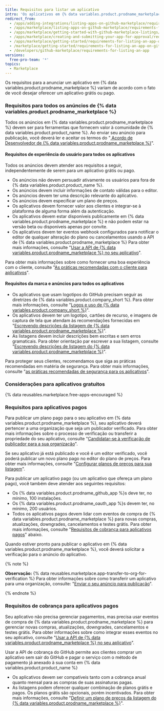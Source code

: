 ```yaml
---
title: Requisitos para listar um aplicativo
intro: 'Os aplicativos em {% data variables.product.prodname_marketplace %} devem atender aos requisitos definidos nessa página antes que o anúncio possa ser publicado.'
redirect_from:
  - /apps/adding-integrations/listing-apps-on-github-marketplace/requirements-for-listing-an-app-on-github-marketplace/
  - /apps/marketplace/listing-apps-on-github-marketplace/requirements-for-listing-an-app-on-github-marketplace/
  - /apps/marketplace/getting-started-with-github-marketplace-listings/requirements-for-listing-an-app-on-github-marketplace/
  - /apps/marketplace/creating-and-submitting-your-app-for-approval/requirements-for-listing-an-app-on-github-marketplace/
  - /apps/marketplace/getting-started/requirements-for-listing-an-app-on-github-marketplace/
  - /marketplace/getting-started/requirements-for-listing-an-app-on-github-marketplace
  - /developers/github-marketplace/requirements-for-listing-an-app
versions:
  free-pro-team: '*'
topics:
  - Marketplace
---
```


<!--UI-LINK: Displayed as a link on the https://github.com/marketplace/new page.-->

Os requisitos para a anunciar um aplicativo em {% data variables.product.prodname_marketplace %} variam de acordo com o fato de você desejar oferecer um aplicativo grátis ou pago.

### Requisitos para todos os anúncios de {% data variables.product.prodname_marketplace %}

Todos os anúncios em {% data variables.product.prodname_marketplace %} devem ser para ferramentas que fornecem valor à comunidade de {% data variables.product.product_name %}. Ao enviar seu anúncio para publicação, você deverá ler e aceitar os termos do "[ Acordo de Desenvolvedor de {% data variables.product.prodname_marketplace %}](/articles/github-marketplace-developer-agreement/)".

#### Requisitos de experiência do usuário para todos os aplicativos

Todos os anúncios devem atender aos requisitos a seguir, independentemente de serem para um aplicativo grátis ou pago.

- Os anúncios não devem persuadir ativamente os usuários para fora de {% data variables.product.product_name %}.
- Os anúncios devem incluir informações de contato válidas para o editor.
- Os anúncios devem ter uma descrição relevante do aplicativo.
- Os anúncios devem especificar um plano de preços.
- Os aplicativos devem fornecer valor aos clientes e integrar-se à plataforma de alguma forma além da autenticação.
- Os aplicativos devem estar disponíveis publicamente em {% data variables.product.prodname_marketplace %} e não podem estar na versão beta ou disponíveis apenas por convite.
- Os aplicativos devem ter eventos webhook configurados para notificar o editor de qualquer alteração do plano ou cancelamentos usando a API de {% data variables.product.prodname_marketplace %} Para obter mais informações, consulte "[Usar a API de {% data variables.product.prodname_marketplace %} no seu aplicativo](/developers/github-marketplace/using-the-github-marketplace-api-in-your-app)".

Para obter mais informações sobre como fornecer uma boa experiência com o cliente, consulte "[As práticas recomendadas com o cliente para aplicativos](/developers/github-marketplace/customer-experience-best-practices-for-apps)".

#### Requisitos da marca e anúncios para todos os aplicativos

- Os aplicativos que usam logotipos do GitHub precisam seguir as diretrizes de {% data variables.product.company_short %}. Para obter mais informações, consulte "[Logos e uso de {% data variables.product.company_short %}](https://github.com/logos)".
- Os aplicativos devem ter um logotipo, cartões de recurso, e imagens de captura de tela que atendam às recomendações fornecidas em "[Escrevendo descrições da listagem de {% data variables.product.prodname_marketplace %}](/marketplace/listing-on-github-marketplace/writing-github-marketplace-listing-descriptions/)".
- As listagens devem incluir descrições bem escritas e sem erros gramaticais. Para obter orientação par escrever a sua listagem, consulte "[Escrevendo descrições de listagem do {% data variables.product.prodname_marketplace %}](/marketplace/listing-on-github-marketplace/writing-github-marketplace-listing-descriptions/)".

Para proteger seus clientes, recomendamos que siga as práticas recomendadas em matéria de segurança. Para obter mais informações, consulte "[as práticas recomendadas de segurança para os aplicativos](/developers/github-marketplace/security-best-practices-for-apps)".

### Considerações para aplicativos gratuitos

{% data reusables.marketplace.free-apps-encouraged %}

### Requisitos para aplicativos pagos

Para publicar um plano pago para o seu aplicativo em {% data variables.product.prodname_marketplace %}, seu aplicativo deverá pertencer a uma organização que seja um publicador verificado. Para obter mais informações sobre o processo de verificação ou transferir a propriedade do seu aplicativo, consulte "[Candidatar-se à verificação de publicador para a sua organização](/developers/github-marketplace/applying-for-publisher-verification-for-your-organization)".

Se seu aplicativo já está publicado e você é um editor verificado, você poderá publicar um novo plano pago no editor do plano de preços. Para obter mais informações, consulte "[Configurar planos de preços para sua listagem](/developers/github-marketplace/setting-pricing-plans-for-your-listing)".

Para publicar um aplicativo pago (ou um aplicativo que ofereça um plano pago), você também deve atender aos seguintes requisitos:

- Os {% data variables.product.prodname_github_app %}s deve ter, no mínimo, 100 instalações.
- Os {% data variables.product.prodname_oauth_app %}s devem ter, no mínimo, 200 usuários.
- Todos os aplicativos pagos devem lidar com eventos de compra de {% data variables.product.prodname_marketplace %} para novas compras, atualizações, downgrades, cancelamentos e testes grátis. Para obter mais informações, consulte "[Requisitos de cobrança para aplicativos pagos](#billing-requirements-for-paid-apps)" abaixo.

Quando estiver pronto para publicar o aplicativo em {% data variables.product.prodname_marketplace %}, você deverá solicitar a verificação para o anúncio do aplicativo.

{% note %}

**Observação:** {% data reusables.marketplace.app-transfer-to-org-for-verification %} Para obter informações sobre como transferir um aplicativo para uma organização, consulte: "[Enviar o seu anúncio para publicação](/developers/github-marketplace/submitting-your-listing-for-publication#transferring-an-app-to-an-organization-before-you-submit)".

{% endnote %}

### Requisitos de cobrança para aplicativos pagos

Seu aplicativo não precisa gerenciar pagamentos, mas precisa usar eventos de compra de {% data variables.product.prodname_marketplace %} para gerenciar novas compras, atualizações, downgrades, cancelamentos e testes grátis. Para obter informações sobre como integrar esses eventos no seu aplicativo, consulte "[Usar a API de {% data variables.product.prodname_marketplace %} no seu aplicativo](/developers/github-marketplace/using-the-github-marketplace-api-in-your-app)".

Usar a API de cobrança do GitHub permite aos clientes comprar um aplicativo sem sair do GitHub e pagar o serviço com o método de pagamento já anexado à sua conta em {% data variables.product.product_name %}

- Os aplicativos devem ser compatíveis tanto com a cobrança anual quanto mensal para as compras de suas assinaturas pagas.
- As listagens podem oferecer qualquer combinação de planos grátis e pagos. Os planos grátis são opcionais, porém incentivados. Para obter mais informações, consulte "[Definir um plano de preços da listagem do {% data variables.product.prodname_marketplace %}](/marketplace/listing-on-github-marketplace/setting-a-github-marketplace-listing-s-pricing-plan/)".
